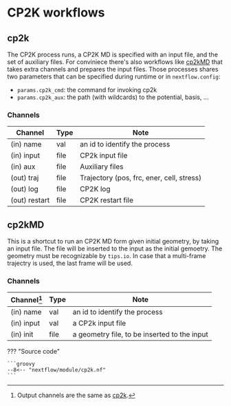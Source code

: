 # CP2K workflows

## cp2k

The CP2K process runs, a CP2K MD is specified with an input file, and the set of
auxiliary files. For conviniece there's also workflows like [cp2kMD](#cp2kMD)
that takes extra channels and prepares the input files. Those processes shares
two parameters that can be specified during runtime or in `nextflow.config`:

- `params.cp2k_cmd`: the command for invoking cp2k
- `params.cp2k_aux`: the path (with wildcards) to the potential, basis, ...

### Channels

| Channel       | Type | Note                                      |
| ------------- | ---- | ----------------------------------------- |
| (in) name     | val  | an id to identify the process             |
| (in) input    | file | CP2k input file                           |
| (in) aux      | file | Auxiliary files                           |
| (out) traj    | file | Trajectory (pos, frc, ener, cell, stress) |
| (out) log     | file | CP2K log                                  |
| (out) restart | file | CP2K restart file                         |

## cp2kMD

This is a shortcut to run an CP2K MD form given initial geometry, by taking an
input file. The file will be inserted to the input as the initial gemoetry. The
geometry must be recognizable by `tips.io`. In case that a multi-frame trajectry
is used, the last frame will be used.

### Channels

| Channel[^out] | Type | Note                                         |
| ------------- | ---- | -------------------------------------------- |
| (in) name     | val  | an id to identify the process                |
| (in) input    | val  | a CP2k input file                            |
| (in) init     | file | a geometry file, to be inserted to the input |

[^out]: Output channels are the same as [cp2k](#cp2k).

??? "Source code"

    ```groovy
    --8<-- "nextflow/module/cp2k.nf"
    ```
